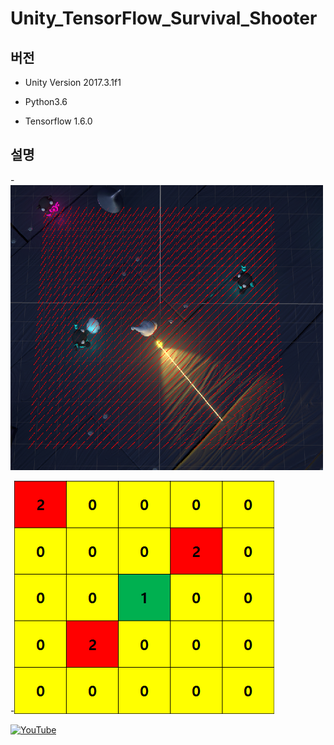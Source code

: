 # Unity_TensorFlow_Survival_Shooter
## 버전
- Unity Version 2017.3.1f1

- Python3.6

- Tensorflow 1.6.0

## 설명
-![Iagem1](./Image/Image1.png)

-![Iagem2](./Image/Image2.png)

[![YouTube](http://img.youtube.com/vi/Dg6k8A0EFG0/0.jpg)](https://youtu.be/Dg6k8A0EFG0)
